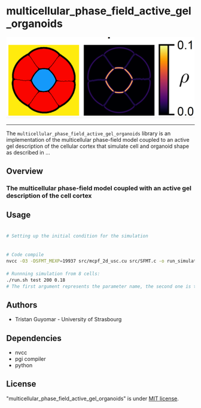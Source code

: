 #  multicellular_phase_field_active_gel_organoids
<img src="https://github.com/tristanguyomar/multicellular_phase_field_active_gel_organoids/blob/main/github_figure.png" width="800">
<hr/>

The `multicellular_phase_field_active_gel_organoids` library is an implementation of the multicellular phase-field model coupled to an active gel description of the cellular cortex that simulate cell and organoid shape as described in ...

## Overview

### The multicellular phase-field model coupled with an active gel description of the cell cortex


## Usage
```sh

# Setting up the initial condition for the simulation


# Code compile
nvcc -O3 -DSFMT_MEXP=19937 src/mcpf_2d_usc.cu src/SFMT.c -o run_simulation -std=c++11

# Runnning simulation from 8 cells: 
./run.sh test 200 0.18
# The first argument represents the parameter name, the second one is the cell growth time scale, and the third one is the rumen pressure.

```

## Authors

* Tristan Guyomar - University of Strasbourg

## Dependencies

- nvcc
- pgi compiler
- python 

## License
"multicellular_phase_field_active_gel_organoids" is under [MIT license](https://en.wikipedia.org/wiki/MIT_License).
